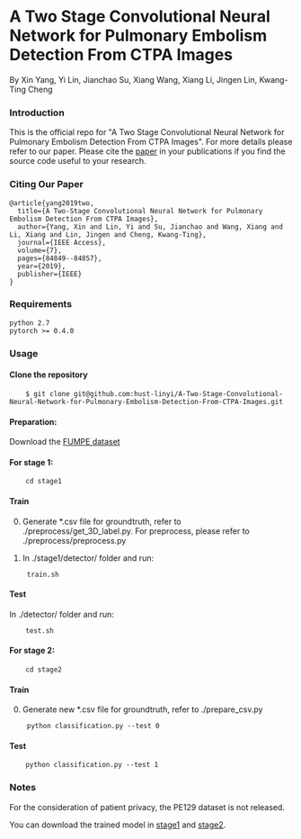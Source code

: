 # A Two Stage Convolutional Neural Network for Pulmonary Embolism Detection From CTPA Images
By Xin Yang, Yi Lin, Jianchao Su, Xiang Wang, Xiang Li, Jingen Lin, Kwang-Ting Cheng
### Introduction
This is the official repo for "A Two Stage Convolutional Neural Network for Pulmonary Embolism Detection From CTPA Images". For more details please refer to our paper. Please cite the [paper](https://ieeexplore.ieee.org/abstract/document/8746218/) in your publications if you find the source code useful to your research.
### Citing Our Paper

    @article{yang2019two,
      title={A Two-Stage Convolutional Neural Network for Pulmonary Embolism Detection From CTPA Images},
      author={Yang, Xin and Lin, Yi and Su, Jianchao and Wang, Xiang and Li, Xiang and Lin, Jingen and Cheng, Kwang-Ting},
      journal={IEEE Access},
      volume={7},
      pages={84849--84857},
      year={2019},
      publisher={IEEE}
    }
### Requirements

    python 2.7
    pytorch >= 0.4.0
    
### Usage
#### Clone the repository
        
        $ git clone git@github.com:hust-linyi/A-Two-Stage-Convolutional-Neural-Network-for-Pulmonary-Embolism-Detection-From-CTPA-Images.git

#### Preparation:

  Download the [FUMPE dataset](https://figshare.com/collections/FUMPE/4107803/1)
   
#### For stage 1:

        cd stage1

#### Train

0. Generate *.csv file for groundtruth, refer to ./preprocess/get_3D_label.py. For preprocess, please refer to ./preprocess/preprocess.py

1. In ./stage1/detector/ folder and run:

        train.sh
        
#### Test

In ./detector/ folder and run:

        test.sh
        
#### For stage 2:

        cd stage2

#### Train

0. Generate new *.csv file for groundtruth, refer to ./prepare_csv.py

        python classification.py --test 0
       
#### Test
        
        python classification.py --test 1

### Notes

For the consideration of patient privacy, the PE129 dataset is not released.

You can download the trained model in [stage1](https://drive.google.com/drive/folders/15gyoP5DJ4qKZZNhscc1A0ZbrPPn7Qofv) and [stage2](https://drive.google.com/drive/folders/15gyoP5DJ4qKZZNhscc1A0ZbrPPn7Qofv).

